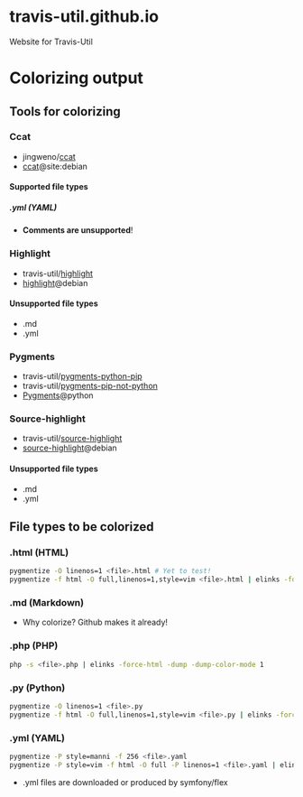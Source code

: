 # travis-util.github.io
Website for Travis-Util
# Colorizing output
## Tools for colorizing
### Ccat
* jingweno/[ccat](https://github.com/jingweno/ccat)
* [ccat](https://google.com/search?q=ccat+site:debian.org)@site:debian
#### Supported file types
##### .yml (YAML)
* **Comments are unsupported**!
### Highlight
* travis-util/[highlight](https://github.com/travis-util/highlight)
* [highlight](https://tracker.debian.org/pkg/highlight)@debian
#### Unsupported file types
* .md
* .yml
### Pygments
* travis-util/[pygments-python-pip](https://github.com/travis-util/pygments-python-pip)
* travis-util/[pygments-pip-not-python](https://github.com/travis-util/pygments-pip-not-python)
* [Pygments](https://pypi.python.org/pypi/Pygments)@python
### Source-highlight
* travis-util/[source-highlight](https://github.com/travis-util/source-highlight)
* [source-highlight](https://tracker.debian.org/pkg/source-highlight)@debian
#### Unsupported file types
* .md
* .yml
## File types to be colorized
### .html (HTML)
```sh
pygmentize -O linenos=1 <file>.html # Yet to test!
pygmentize -f html -O full,linenos=1,style=vim <file>.html | elinks -force-html -dump -dump-color-mode 1
```
### .md (Markdown)
* Why colorize? Github makes it already!
### .php (PHP)
```sh
php -s <file>.php | elinks -force-html -dump -dump-color-mode 1
```
### .py (Python)
```sh
pygmentize -O linenos=1 <file>.py
pygmentize -f html -O full,linenos=1,style=vim <file>.py | elinks -force-html -dump -dump-color-mode 1
```
### .yml (YAML)
```sh
pygmentize -P style=manni -f 256 <file>.yaml
pygmentize -P style=vim -f html -O full -P linenos=1 <file>.yaml | elinks -force-html -dump -dump-color-mode 1
```
* .yml files are downloaded or produced by symfony/flex
